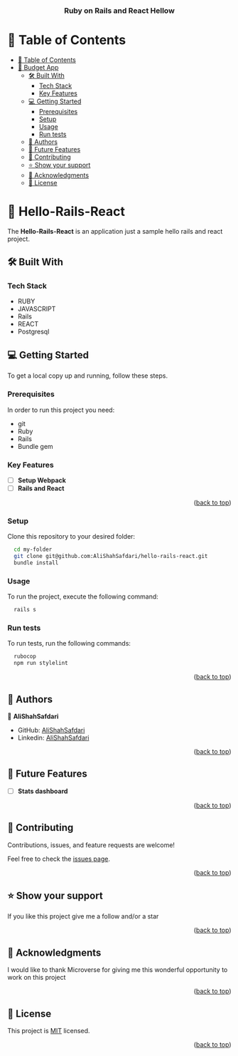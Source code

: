 <a name="readme-top"></a>

<div align="center">
  <h3><b>Ruby on Rails and React Hellow </b></h3>
</div>

# 📗 Table of Contents

- [📗 Table of Contents](#-table-of-contents)
- [📖 Budget App ](#-rails-react-hello-app-)
  - [🛠 Built With ](#-built-with-)
    - [Tech Stack ](#tech-stack-)
    - [Key Features ](#key-features-)
  - [💻 Getting Started ](#-getting-started-)
    - [Prerequisites](#prerequisites)
    - [Setup](#setup)
    - [Usage](#usage)
    - [Run tests](#run-tests)
  - [👥 Authors ](#-authors-)
  - [🔭 Future Features ](#-future-features-)
  - [🤝 Contributing ](#-contributing-)
  - [⭐️ Show your support ](#️-show-your-support-)
  - [🙏 Acknowledgments ](#-acknowledgments-)
  - [📝 License ](#-license-)

# 📖 Hello-Rails-React <a name="about"></a>

The **Hello-Rails-React**  is an application just a sample hello rails and react project.

## 🛠 Built With <a name="built-with"></a>

### Tech Stack <a name="tech-stack"></a>

- RUBY
- JAVASCRIPT
- Rails
- REACT
- Postgresql

## 💻 Getting Started <a name="getting-started"></a>

To get a local copy up and running, follow these steps.

### Prerequisites

In order to run this project you need:

- git
- Ruby
- Rails
- Bundle gem

### Key Features <a name="key-features"></a>

- [ ] **Setup Webpack**
- [ ] **Rails and React**

<p align="right">(<a href="#readme-top">back to top</a>)</p>

### Setup

Clone this repository to your desired folder:

```sh
  cd my-folder
  git clone git@github.com:AliShahSafdari/hello-rails-react.git
  bundle install
```

### Usage

To run the project, execute the following command:

```sh
  rails s
```

### Run tests

To run tests, run the following commands:

```sh
  rubocop
  npm run stylelint
```

<p align="right">(<a href="#readme-top">back to top</a>)</p>

## 👥 Authors <a name="authors"></a>

👤 **AliShahSafdari**

- GitHub: [AliShahSafdari](https://github.com/AliShahSafdari)
- Linkedin: [AliShahSafdari](https://www.linkedin.com/in/AliShahSafdari)

<p align="right">(<a href="#readme-top">back to top</a>)</p>

## 🔭 Future Features <a name="future-features"></a>

- [ ] **Stats dashboard**

<p align="right">(<a href="#readme-top">back to top</a>)</p>

## 🤝 Contributing <a name="contributing"></a>

Contributions, issues, and feature requests are welcome!

Feel free to check the [issues page](https://github.com/AliShahSafdari/hello-rails-raeac/issues).

<p align="right">(<a href="#readme-top">back to top</a>)</p>

## ⭐️ Show your support <a name="support"></a>

If you like this project give me a follow and/or a star

<p align="right">(<a href="#readme-top">back to top</a>)</p>

## 🙏 Acknowledgments <a name="acknowledgements"></a>

I would like to thank Microverse for giving me this wonderful opportunity to work on this project
<p align="right">(<a href="#readme-top">back to top</a>)</p>


## 📝 License <a name="license"></a>

This project is [MIT](./LICENSE) licensed.

<p align="right">(<a href="#readme-top">back to top</a>)</p>